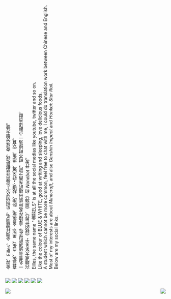 <a style="writing-mode: vertical-rl; transform: rotate(180deg); text-align:start">

<!--尽量别给我库的管理权限，人老了，容易出事 -->

金羿、Eilles，全网社媒同名，见到的这个头像应该都是我，查成分很方便。  
喜蓝色、白色、黑色；善执笔、卧床、敲键；好风雅、摸鱼、饮食。  

一名普普通通的学牲；穿梭在各种感兴趣的东西之间，时不时掉落一点翻译贡献。  

兴趣点大多关于《我的世界》、《原神》和 _Nonebot_ 开发。  

Eilles, the same name "金羿ELS" is at all the social medias like youtube, twitter and so on.  
Like the colour of BLUE & WHITE, good at writing and sleeping, love delicious foods.  

A student which cannot be more common, feel free to chat with me, I could do translation work between Chinese and English.  

Most of my interests are about _Minecraft_, and also _Genshin Impact_ and _Honkai: Star Rail_.  

Below are my social links.

</a>


[![][Gitee: 金羿ELS]](https://gitee.com/EillesWan)
[![][Bilibili: 金羿ELS]](https://space.bilibili.com/397369002/)
[![][轻雪社区: 金羿ELS]](https://lab.liteyuki.icu/@Eilles)
[![][QQ群: 嚻嚻金羿]](http://qm.qq.com/cgi-bin/qm/qr?_wv=1027&k=Er0L6zcDs56KT09nzIP4syFLLZ738ics&authKey=64g0ym11%2BerZi7THzWzyWR2oSbBBM687y6jqKg%2BKP3qGi3Oa%2BZtLbwL5WQiMWSCQ&noverify=0&group_code=1070505462)
[![][Twitter: 金羿ELS]](https://x.com/EillesW)
[![][Telegram: 金羿]](https://t.me/EillesWan)




<a href="https://github.com/EillesWan/">
  <img align="right" src="https://github-readme-stats.vercel.app/api?username=EillesWan&show_icons=true&theme=dracula&locale=cn&hide_border=true&title_color=4C2EE5&bg_color=-30,8F93FF,0089F2&include_all_commits=true&line_height=20" />
</a>

<a href="https://github.com/EillesWan/">
  <img align="left" src="https://github-readme-stats.vercel.app/api/top-langs/?username=EillesWan&layout=compact&theme=dracula&locale=cn&hide_border=true&title_color=4C2EE5&bg_color=-30,8F93FF,0089F2&card_width=440" />
</a>

[Bilibili: 金羿ELS]: https://img.shields.io/badge/哔站-金羿ELS-00A1E7?style=for-the-badge&labelColor=4E4C9C
[Gitee: 金羿ELS]: https://img.shields.io/badge/码云-金羿ELS-00A1E7?style=for-the-badge&labelColor=4E4C9C
[萌娘百科: W-YI]: https://img.shields.io/badge/萌百-W--YI-00A1E7?style=for-the-badge&labelColor=4E4C9C
[轻雪社区: 金羿ELS]: https://img.shields.io/badge/雪社-金羿ELS-00A1E7?style=for-the-badge&labelColor=4E4C9C
[QQ群: 嚻嚻金羿]: https://img.shields.io/badge/Q群-嚻嚻金羿-00A1E7?style=for-the-badge&labelColor=4E4C9C
[Twitter: 金羿ELS]: https://img.shields.io/badge/推特-金羿ELS-00A1E7?style=for-the-badge&labelColor=4E4C9C
[Telegram: 金羿]: https://img.shields.io/badge/电报-金羿-00A1E7?style=for-the-badge&labelColor=4E4C9C

